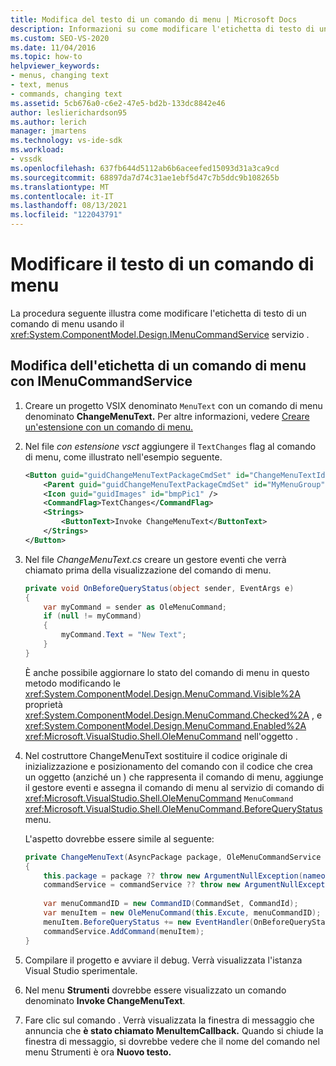 ```yaml
---
title: Modifica del testo di un comando di menu | Microsoft Docs
description: Informazioni su come modificare l'etichetta di testo di un comando di menu usando il servizio IMenuCommandService esaminando questo esempio di codice.
ms.custom: SEO-VS-2020
ms.date: 11/04/2016
ms.topic: how-to
helpviewer_keywords:
- menus, changing text
- text, menus
- commands, changing text
ms.assetid: 5cb676a0-c6e2-47e5-bd2b-133dc8842e46
author: leslierichardson95
ms.author: lerich
manager: jmartens
ms.technology: vs-ide-sdk
ms.workload:
- vssdk
ms.openlocfilehash: 637fb644d5112ab6b6aceefed15093d31a3ca9cd
ms.sourcegitcommit: 68897da7d74c31ae1ebf5d47c7b5ddc9b108265b
ms.translationtype: MT
ms.contentlocale: it-IT
ms.lasthandoff: 08/13/2021
ms.locfileid: "122043791"
---
```

# <a name="change-the-text-of-a-menu-command"></a>Modificare il testo di un comando di menu
La procedura seguente illustra come modificare l'etichetta di testo di un comando di menu usando il <xref:System.ComponentModel.Design.IMenuCommandService> servizio .

## <a name="changing-a-menu-command-label-with-the-imenucommandservice"></a>Modifica dell'etichetta di un comando di menu con IMenuCommandService

1. Creare un progetto VSIX denominato `MenuText` con un comando di menu denominato **ChangeMenuText.** Per altre informazioni, vedere [Creare un'estensione con un comando di menu.](../extensibility/creating-an-extension-with-a-menu-command.md)

2. Nel file *con estensione vsct* aggiungere il `TextChanges` flag al comando di menu, come illustrato nell'esempio seguente.

    ```xml
    <Button guid="guidChangeMenuTextPackageCmdSet" id="ChangeMenuTextId" priority="0x0100" type="Button">
        <Parent guid="guidChangeMenuTextPackageCmdSet" id="MyMenuGroup" />
        <Icon guid="guidImages" id="bmpPic1" />
        <CommandFlag>TextChanges</CommandFlag>
        <Strings>
            <ButtonText>Invoke ChangeMenuText</ButtonText>
        </Strings>
    </Button>
    ```

3. Nel file *ChangeMenuText.cs* creare un gestore eventi che verrà chiamato prima della visualizzazione del comando di menu.

    ```csharp
    private void OnBeforeQueryStatus(object sender, EventArgs e)
    {
        var myCommand = sender as OleMenuCommand;
        if (null != myCommand)
        {
            myCommand.Text = "New Text";
        }
    }
    ```

    È anche possibile aggiornare lo stato del comando di menu in questo metodo modificando le <xref:System.ComponentModel.Design.MenuCommand.Visible%2A> proprietà <xref:System.ComponentModel.Design.MenuCommand.Checked%2A> , e <xref:System.ComponentModel.Design.MenuCommand.Enabled%2A> <xref:Microsoft.VisualStudio.Shell.OleMenuCommand> nell'oggetto .

4. Nel costruttore ChangeMenuText sostituire il codice originale di inizializzazione e posizionamento del comando con il codice che crea un oggetto (anziché un ) che rappresenta il comando di menu, aggiunge il gestore eventi e assegna il comando di menu al servizio di comando di <xref:Microsoft.VisualStudio.Shell.OleMenuCommand> `MenuCommand` <xref:Microsoft.VisualStudio.Shell.OleMenuCommand.BeforeQueryStatus> menu.

    L'aspetto dovrebbe essere simile al seguente:

    ```csharp
    private ChangeMenuText(AsyncPackage package, OleMenuCommandService commandService)
    {
        this.package = package ?? throw new ArgumentNullException(nameof(package));
        commandService = commandService ?? throw new ArgumentNullException(nameof(commandService));
        
        var menuCommandID = new CommandID(CommandSet, CommandId);
        var menuItem = new OleMenuCommand(this.Excute, menuCommandID);
        menuItem.BeforeQueryStatus += new EventHandler(OnBeforeQueryStatus);
        commandService.AddCommand(menuItem);
    }
    ```

5. Compilare il progetto e avviare il debug. Verrà visualizzata l'istanza Visual Studio sperimentale.

6. Nel menu **Strumenti** dovrebbe essere visualizzato un comando denominato **Invoke ChangeMenuText**.

7. Fare clic sul comando . Verrà visualizzata la finestra di messaggio che annuncia che **è stato chiamato MenuItemCallback.** Quando si chiude la finestra di messaggio, si dovrebbe vedere che il nome del comando nel menu Strumenti è ora **Nuovo testo.**
